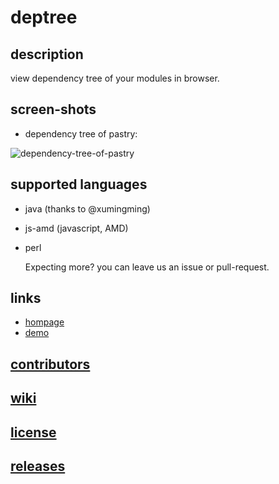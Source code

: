 deptree
=======

## description
view dependency tree of your modules in browser.

## screen-shots

* dependency tree of pastry:

![dependency-tree-of-pastry](https://cloud.githubusercontent.com/assets/1655789/4856844/eaebed4a-60c3-11e4-92df-a46b59666e47.png)

## supported languages

* java (thanks to @xumingming)
* js-amd (javascript, AMD)
* perl

    Expecting more? you can leave us an issue or pull-request.

## links

* [hompage](http://leungwensen.github.io/deptree/)
* [demo](http://leungwensen.github.io/deptree/demo)

## [contributors](https://github.com/leungwensen/deptree/graphs/contributors)

## [wiki](https://github.com/leungwensen/deptree/wiki)

## [license](https://github.com/leungwensen/deptree/blob/master/LICENSE)

## [releases](https://github.com/leungwensen/deptree/releases)

